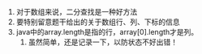 1. 对于数组来说，二分查找是一种好方法
2. 要特别留意题干给出的关于数组行、列、下标的信息
3. java中的array.length是指的行，array[0].length才是列。
   1. 虽然简单，还是记录一下，以防状态不好出错！